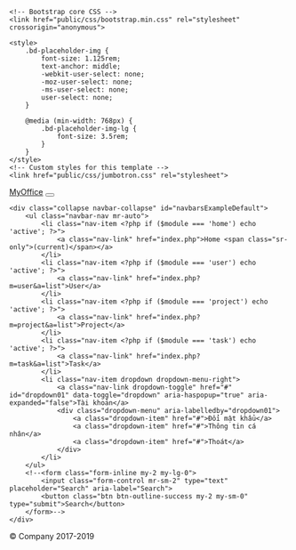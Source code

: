 <?php
    // Tải thư viện
    require_once ('libs/db.php');
    require_once ('libs/utils.php');
    // Xử lý module và action truyền từ URL
	$module = isset($_GET['m']) ? $_GET['m'] : 'home';
	$action = isset($_GET['a']) ? $_GET['a'] : 'list';
    $file = '';
	switch ($module) {
        case 'home':
            $file = 'modules/home/home.php';
            break;
        case 'project':
            $file = 'modules/project/project.php';
            break;
        case 'task':
            $file = 'modules/task/task.php';
            break;
        case 'user':
            $file = 'modules/user/user.php';
            break;
        default:
            $file = 'modules/home/home.php';
    }
?>
<!doctype html>
<html lang="en">
<head>
    <meta charset="utf-8">
    <meta name="viewport" content="width=device-width, initial-scale=1, shrink-to-fit=no">
    <meta name="description" content="">
    <meta name="author" content="Mark Otto, Jacob Thornton, and Bootstrap contributors">
    <meta name="generator" content="Jekyll v3.8.6">
    <title>My Office: <?php echo $module ?></title>

    <!-- Bootstrap core CSS -->
    <link href="public/css/bootstrap.min.css" rel="stylesheet" crossorigin="anonymous">

    <style>
        .bd-placeholder-img {
            font-size: 1.125rem;
            text-anchor: middle;
            -webkit-user-select: none;
            -moz-user-select: none;
            -ms-user-select: none;
            user-select: none;
        }

        @media (min-width: 768px) {
            .bd-placeholder-img-lg {
                font-size: 3.5rem;
            }
        }
    </style>
    <!-- Custom styles for this template -->
    <link href="public/css/jumbotron.css" rel="stylesheet">
</head>
<body>
<nav class="navbar navbar-expand-md navbar-dark fixed-top bg-dark">
    <a class="navbar-brand" href="index.php">MyOffice</a>
    <button class="navbar-toggler" type="button" data-toggle="collapse" data-target="#navbarsExampleDefault" aria-controls="navbarsExampleDefault" aria-expanded="false" aria-label="Toggle navigation">
        <span class="navbar-toggler-icon"></span>
    </button>

    <div class="collapse navbar-collapse" id="navbarsExampleDefault">
        <ul class="navbar-nav mr-auto">
            <li class="nav-item <?php if ($module === 'home') echo 'active'; ?>">
                <a class="nav-link" href="index.php">Home <span class="sr-only">(current)</span></a>
            </li>
            <li class="nav-item <?php if ($module === 'user') echo 'active'; ?>">
                <a class="nav-link" href="index.php?m=user&a=list">User</a>
            </li>
            <li class="nav-item <?php if ($module === 'project') echo 'active'; ?>">
                <a class="nav-link" href="index.php?m=project&a=list">Project</a>
            </li>
            <li class="nav-item <?php if ($module === 'task') echo 'active'; ?>">
                <a class="nav-link" href="index.php?m=task&a=list">Task</a>
            </li>
            <li class="nav-item dropdown dropdown-menu-right">
                <a class="nav-link dropdown-toggle" href="#" id="dropdown01" data-toggle="dropdown" aria-haspopup="true" aria-expanded="false">Tài khoản</a>
                <div class="dropdown-menu" aria-labelledby="dropdown01">
                    <a class="dropdown-item" href="#">Đổi mật khẩu</a>
                    <a class="dropdown-item" href="#">Thông tin cá nhân</a>
                    <a class="dropdown-item" href="#">Thoát</a>
                </div>
            </li>
        </ul>
        <!--<form class="form-inline my-2 my-lg-0">
            <input class="form-control mr-sm-2" type="text" placeholder="Search" aria-label="Search">
            <button class="btn btn-outline-success my-2 my-sm-0" type="submit">Search</button>
        </form>-->
    </div>
</nav>

<main role="main">
    <?php include($file) ?>
</main>

<footer class="container">
    <p>&copy; Company 2017-2019</p>
</footer>
<script src="https://code.jquery.com/jquery-3.4.1.slim.min.js"  crossorigin="anonymous"></script>
<script src="public/js/bootstrap.bundle.min.js" integrity="sha384-6khuMg9gaYr5AxOqhkVIODVIvm9ynTT5J4V1cfthmT+emCG6yVmEZsRHdxlotUnm" crossorigin="anonymous"></script>
</body>
</html>
<?php isset($conn) ? mysqli_close($conn) : null ?>

